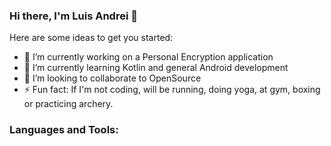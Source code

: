 ### Hi there, I'm Luis Andrei 👋

<!--
**lzinzun/lzinzun** is a ✨ _special_ ✨ repository because its `README.md` (this file) appears on your GitHub profile.
-->
Here are some ideas to get you started:

- 🔭 I’m currently working on a Personal Encryption application
- 🌱 I’m currently learning Kotlin and general Android development
- 👯 I’m looking to collaborate to OpenSource
- ⚡ Fun fact: If I'm not coding, will be running, doing yoga, at gym, boxing or practicing archery.

### Languages and Tools:

